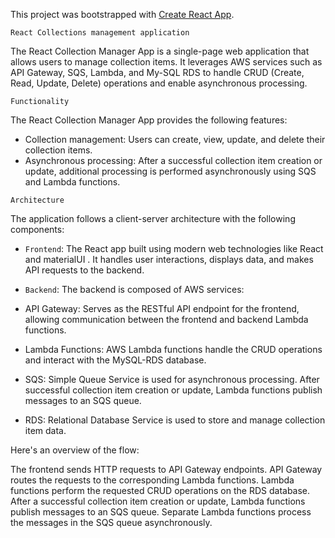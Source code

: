 This project was bootstrapped with [Create React App](https://github.com/facebook/create-react-app).

`React Collections management application`

The React Collection Manager App is a single-page web application that allows users to manage collection items. It leverages AWS services such as API Gateway, SQS, Lambda, and My-SQL RDS to handle CRUD (Create, Read, Update, Delete) operations and enable asynchronous processing.

`Functionality`


The React Collection Manager App provides the following features:

- Collection management: Users can create, view, update, and delete their collection items.
- Asynchronous processing: After a successful collection item creation or update, additional processing is performed asynchronously using SQS and Lambda functions.

`Architecture`

 The application follows a client-server architecture with the following components:

- `Frontend`: The React app built using modern web technologies like React and materialUI . It handles user interactions, displays data, and makes API requests to the backend.

- `Backend`: The backend is composed of AWS services:

- API Gateway: Serves as the RESTful API endpoint for the frontend, allowing communication between the frontend and backend Lambda functions.
- Lambda Functions: AWS Lambda functions handle the CRUD operations and interact with the MySQL-RDS database.
- SQS: Simple Queue Service is used for asynchronous processing. After successful collection item creation or update, Lambda functions publish messages to an SQS queue.
- RDS: Relational Database Service is used to store and manage collection item data.

Here's an overview of the flow:

The frontend sends HTTP requests to API Gateway endpoints.
API Gateway routes the requests to the corresponding Lambda functions.
Lambda functions perform the requested CRUD operations on the RDS database.
After a successful collection item creation or update, Lambda functions publish messages to an SQS queue.
Separate Lambda functions process the messages in the SQS queue asynchronously.
